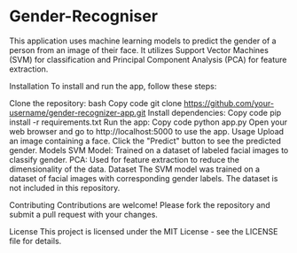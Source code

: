 # Gender-Recogniser

This application uses machine learning models to predict the gender of a person from an image of their face. It utilizes Support Vector Machines (SVM) for classification and Principal Component Analysis (PCA) for feature extraction.

Installation
To install and run the app, follow these steps:

Clone the repository:
bash
Copy code
git clone https://github.com/your-username/gender-recognizer-app.git
Install dependencies:
Copy code
pip install -r requirements.txt
Run the app:
Copy code
python app.py
Open your web browser and go to http://localhost:5000 to use the app.
Usage
Upload an image containing a face.
Click the "Predict" button to see the predicted gender.
Models
SVM Model: Trained on a dataset of labeled facial images to classify gender.
PCA: Used for feature extraction to reduce the dimensionality of the data.
Dataset
The SVM model was trained on a dataset of facial images with corresponding gender labels. The dataset is not included in this repository.

Contributing
Contributions are welcome! Please fork the repository and submit a pull request with your changes.

License
This project is licensed under the MIT License - see the LICENSE file for details.

